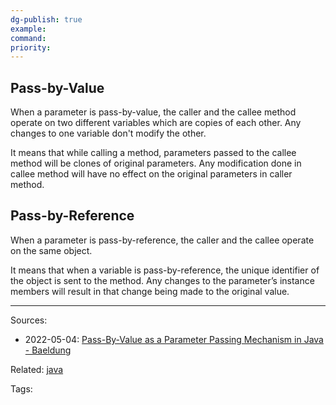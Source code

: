 ```yaml
---
dg-publish: true
example: 
command: 
priority: 
---
```


## Pass-by-Value

When a parameter is pass-by-value, the caller and the callee method operate on two different variables which are copies of each other. Any changes to one variable don't modify the other.

It means that while calling a method, parameters passed to the callee method will be clones of original parameters. Any modification done in callee method will have no effect on the original parameters in caller method.

## Pass-by-Reference

When a parameter is pass-by-reference, the caller and the callee operate on the same object.

It means that when a variable is pass-by-reference, the unique identifier of the object is sent to the method. Any changes to the parameter’s instance members will result in that change being made to the original value.


---
Sources:
- 2022-05-04: [Pass-By-Value as a Parameter Passing Mechanism in Java - Baeldung](https://www.baeldung.com/java-pass-by-value-or-pass-by-reference)

Related:
[java](java.md)

Tags: